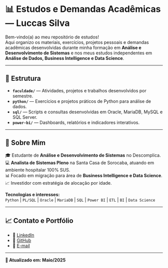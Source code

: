 # 📊 Estudos e Demandas Acadêmicas — Luccas Silva

Bem-vindo(a) ao meu repositório de estudos!  
Aqui organizo os materiais, exercícios, projetos pessoais e demandas acadêmicas desenvolvidas durante minha formação em **Análise e Desenvolvimento de Sistemas** e nos meus estudos independentes em **Análise de Dados, Business Intelligence e Data Science**.

---

## 📂 Estrutura

- **`faculdade/`** — Atividades, projetos e trabalhos desenvolvidos por semestre.
- **`python/`** — Exercícios e projetos práticos de Python para análise de dados.
- **`sql/`** — Scripts e consultas desenvolvidas em Oracle, MariaDB, MySQL e SQL Server.
- **`power-bi/`** — Dashboards, relatórios e indicadores interativos.

---

## 📌 Sobre Mim

🎓 Estudante de **Análise e Desenvolvimento de Sistemas** no Descomplica.  
💻 **Analista de Sistemas Pleno** na Santa Casa de Sorocaba, atuando em ambiente hospitalar 100% SUS.  
📊 Focado em migração para área de **Business Intelligence e Data Science**.  
📈 Investidor com estratégia de alocação por idade.

**Tecnologias e interesses:**  
`Python` | `PL/SQL` | `Oracle` | `MariaDB` | `SQL` | `Power BI` | `ETL` | `BI` | `Data Science`

---

## 📈 Contato e Portfólio

- 🔗 [LinkedIn](https://linkedin.com/in/luccas-silva)
- 🔗 [GitHub](https://github.com/LSDataScience)
- 🔗 [E-mail](luccas_silva@outlook.com)

---

**📝 Atualizado em: Maio/2025**
